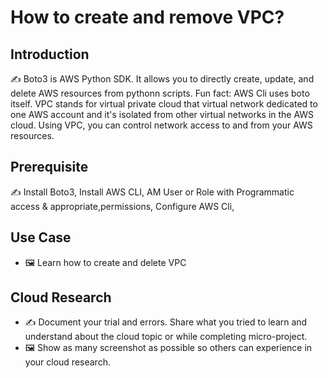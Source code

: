 # How to create and remove VPC?

## Introduction

✍️ Boto3 is AWS Python SDK. It allows you to directly create, update, and delete AWS resources from pythonn scripts. Fun fact: AWS Cli uses boto itself. VPC stands for virtual private cloud that virtual network dedicated to one AWS account and it's isolated from other virtual networks in the AWS cloud. Using VPC, you can control network access to and from your AWS resources. 

## Prerequisite

✍️ Install Boto3,
Install AWS CLI,
AM User or Role with Programmatic access & appropriate,permissions,
Configure AWS Cli,

## Use Case

- 🖼️ Learn how to create and delete VPC

## Cloud Research

- ✍️ Document your trial and errors. Share what you tried to learn and understand about the cloud topic or while completing micro-project.
- 🖼️ Show as many screenshot as possible so others can experience in your cloud research.